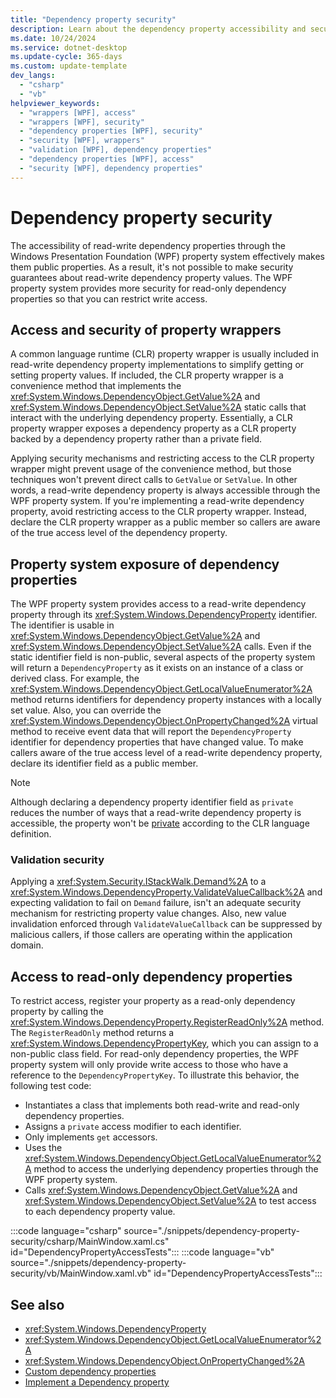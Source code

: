 ```yaml
---
title: "Dependency property security"
description: Learn about the dependency property accessibility and security in Windows Presentation Foundation (WPF).
ms.date: 10/24/2024
ms.service: dotnet-desktop
ms.update-cycle: 365-days
ms.custom: update-template
dev_langs:
  - "csharp"
  - "vb"
helpviewer_keywords:
  - "wrappers [WPF], access"
  - "wrappers [WPF], security"
  - "dependency properties [WPF], security"
  - "security [WPF], wrappers"
  - "validation [WPF], dependency properties"
  - "dependency properties [WPF], access"
  - "security [WPF], dependency properties"
---
```

<!-- The acrolinx score was 92 on 12/03/2021-->

# Dependency property security

The accessibility of read-write dependency properties through the Windows Presentation Foundation (WPF) property system effectively makes them public properties. As a result, it's not possible to make security guarantees about read-write dependency property values. The WPF property system provides more security for read-only dependency properties so that you can restrict write access.

## Access and security of property wrappers

A common language runtime (CLR) property wrapper is usually included in read-write dependency property implementations to simplify getting or setting property values. If included, the CLR property wrapper is a convenience method that implements the <xref:System.Windows.DependencyObject.GetValue%2A> and <xref:System.Windows.DependencyObject.SetValue%2A> static calls that interact with the underlying dependency property. Essentially, a CLR property wrapper exposes a dependency property as a CLR property backed by a dependency property rather than a private field.

Applying security mechanisms and restricting access to the CLR property wrapper might prevent usage of the convenience method, but those techniques won't prevent direct calls to `GetValue` or `SetValue`. In other words, a read-write dependency property is always accessible through the WPF property system. If you're implementing a read-write dependency property, avoid restricting access to the CLR property wrapper. Instead, declare the CLR property wrapper as a public member so callers are aware of the true access level of the dependency property.

## Property system exposure of dependency properties

The WPF property system provides access to a read-write dependency property through its <xref:System.Windows.DependencyProperty> identifier. The identifier is usable in <xref:System.Windows.DependencyObject.GetValue%2A> and <xref:System.Windows.DependencyObject.SetValue%2A> calls. Even if the static identifier field is non-public, several aspects of the property system will return a `DependencyProperty` as it exists on an instance of a class or derived class. For example, the <xref:System.Windows.DependencyObject.GetLocalValueEnumerator%2A> method returns identifiers for dependency property instances with a locally set value. Also, you can override the <xref:System.Windows.DependencyObject.OnPropertyChanged%2A> virtual method to receive event data that will report the `DependencyProperty` identifier for dependency properties that have changed value. To make callers aware of the true access level of a read-write dependency property, declare its identifier field as a public member.

> [!NOTE]
> Although declaring a dependency property identifier field as `private` reduces the number of ways that a read-write dependency property is accessible, the property won't be [private](/dotnet/csharp/language-reference/keywords/private) according to the CLR language definition.

### Validation security

Applying a <xref:System.Security.IStackWalk.Demand%2A> to a <xref:System.Windows.DependencyProperty.ValidateValueCallback%2A> and expecting validation to fail on `Demand` failure, isn't an adequate security mechanism for restricting property value changes. Also, new value invalidation enforced through `ValidateValueCallback` can be suppressed by malicious callers, if those callers are operating within the application domain.

## Access to read-only dependency properties

To restrict access, register your property as a read-only dependency property by calling the <xref:System.Windows.DependencyProperty.RegisterReadOnly%2A> method. The `RegisterReadOnly` method returns a <xref:System.Windows.DependencyPropertyKey>, which you can assign to a non-public class field. For read-only dependency properties, the WPF property system will only provide write access to those who have a reference to the `DependencyPropertyKey`. To illustrate this behavior, the following test code:

- Instantiates a class that implements both read-write and read-only dependency properties.
- Assigns a `private` access modifier to each identifier.
- Only implements `get` accessors.
- Uses the <xref:System.Windows.DependencyObject.GetLocalValueEnumerator%2A> method to access the underlying dependency properties through the WPF property system.
- Calls <xref:System.Windows.DependencyObject.GetValue%2A> and <xref:System.Windows.DependencyObject.SetValue%2A> to test access to each dependency property value.

:::code language="csharp" source="./snippets/dependency-property-security/csharp/MainWindow.xaml.cs" id="DependencyPropertyAccessTests":::
:::code language="vb" source="./snippets/dependency-property-security/vb/MainWindow.xaml.vb" id="DependencyPropertyAccessTests":::

## See also

- <xref:System.Windows.DependencyProperty>
- <xref:System.Windows.DependencyObject.GetLocalValueEnumerator%2A>
- <xref:System.Windows.DependencyObject.OnPropertyChanged%2A>
- [Custom dependency properties](custom-dependency-properties.md)
- [Implement a Dependency property](how-to-implement-a-dependency-property.md)
